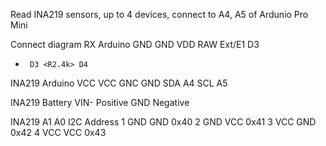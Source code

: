 Read INA219 sensors, up to 4 devices, connect to A4, A5 of Ardunio Pro Mini 

Connect diagram
RX     Arduino
GND    GND
VDD    RAW
Ext/E1 D3
-      D3 <R2.4k> D4

INA219 Arduino
VCC    VCC
GNC    GND
SDA    A4
SCL    A5

INA219 Battery 
VIN-   Positive
GND    Negative

INA219    A1	    A0      I2C Address
1	        GND	    GND	    0x40
2	        GND	    VCC	    0x41
3	        VCC	    GND	    0x42
4	        VCC	    VCC	    0x43
